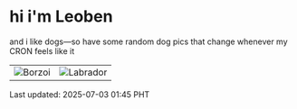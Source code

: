 # hi i'm Leoben

and i like dogs—so have some random dog pics that change whenever my CRON feels like it

|  |  |
|--------|----------|
| ![Borzoi](https://random-dog-vercel.vercel.app/api/random-borzoi?v=1751478326) | ![Labrador](https://random-dog-vercel.vercel.app/api/random-labrador?v=1751478326) |

Last updated: 2025-07-03 01:45 PHT
